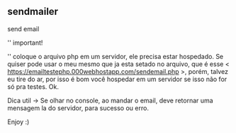 ## sendmailer
send email

'' important!

'' coloque o arquivo php em um servidor, ele precisa estar hospedado.
Se quiser pode usar o meu mesmo que ja esta setado no arquivo, que é esse < https://emailtestephp.000webhostapp.com/sendemail.php >, porém, talvez eu tire do ar,
por isso é bom você hospedar em um servidor se isso não for só pra testes. Ok.

Dica util -> Se olhar no console, ao mandar o email, deve retornar uma mensagem la do servidor, para sucesso ou erro.

Enjoy :)
